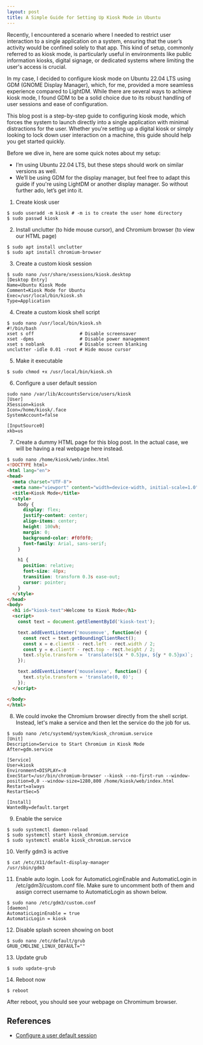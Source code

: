 ```yaml
---
layout: post
title: A Simple Guide for Setting Up Kiosk Mode in Ubuntu 
---
```


Recently, I encountered a scenario where I needed to restrict user interaction to a single application on a system, ensuring that the user’s activity would be confined solely to that app. This kind of setup, commonly referred to as kiosk mode, is particularly useful in environments like public information kiosks, digital signage, or dedicated systems where limiting the user's access is crucial.

In my case, I decided to configure kiosk mode on Ubuntu 22.04 LTS using GDM (GNOME Display Manager), which, for me, provided a more seamless experience compared to LightDM. While there are several ways to achieve kiosk mode, I found GDM to be a solid choice due to its robust handling of user sessions and ease of configuration.

This blog post is a step-by-step guide to configuring kiosk mode, which forces the system to launch directly into a single application with minimal distractions for the user. Whether you're setting up a digital kiosk or simply looking to lock down user interaction on a machine, this guide should help you get started quickly.

Before we dive in, here are some quick notes about my setup:

* I’m using Ubuntu 22.04 LTS, but these steps should work on similar versions as well.
* We’ll be using GDM for the display manager, but feel free to adapt this guide if you're using LightDM or another display manager.
So without further ado, let’s get into it.

1. Create kiosk user
```console
$ sudo useradd -m kiosk # -m is to create the user home directory
$ sudo passwd kiosk
```

2. Install unclutter (to hide mouse cursor), and Chromium browser (to view our HTML page)
```console
$ sudo apt install unclutter
$ sudo apt install chromium-browser
```

3.  Create a custom kiosk session
```console
$ sudo nano /usr/share/xsessions/kiosk.desktop
[Desktop Entry]
Name=Ubuntu Kiosk Mode
Comment=Kiosk Mode for Ubuntu
Exec=/usr/local/bin/kiosk.sh
Type=Application
```

4. Create a custom kiosk shell script
```console
$ sudo nano /usr/local/bin/kiosk.sh
#!/bin/bash
xset s off                 # Disable screensaver
xset -dpms                 # Disable power management
xset s noblank             # Disable screen blanking
unclutter -idle 0.01 -root # Hide mouse cursor
```

5. Make it executable
```console
$ sudo chmod +x /usr/local/bin/kiosk.sh
```

6. Configure a user default session
```console
sudo nano /var/lib/AccountsService/users/kiosk
[User]
XSession=kiosk
Icon=/home/kiosk/.face
SystemAccount=false

[InputSource0]
xkb=us
```

7. Create a dummy HTML page for this blog post. In the actual case, we will be having a real webpage here instead.
```html
$ sudo nano /home/kiosk/web/index.html
<!DOCTYPE html>
<html lang="en">
<head>
  <meta charset="UTF-8">
  <meta name="viewport" content="width=device-width, initial-scale=1.0">
  <title>Kiosk Mode</title>
  <style>
    body {
      display: flex;
      justify-content: center;
      align-items: center;
      height: 100vh;
      margin: 0;
      background-color: #f0f0f0;
      font-family: Arial, sans-serif;
    }

    h1 {
      position: relative;
      font-size: 48px;
      transition: transform 0.3s ease-out;
      cursor: pointer;
    }
  </style>
</head>
<body>
  <h1 id="kiosk-text">Welcome to Kiosk Mode</h1>
  <script>
    const text = document.getElementById('kiosk-text');

    text.addEventListener('mousemove', function(e) {
      const rect = text.getBoundingClientRect();
      const x = e.clientX - rect.left - rect.width / 2;
      const y = e.clientY - rect.top - rect.height / 2;
      text.style.transform = `translate(${x * 0.5}px, ${y * 0.5}px)`;
    });

    text.addEventListener('mouseleave', function() {
      text.style.transform = 'translate(0, 0)';
    });
  </script>

</body>
</html>
```

8. We could invoke the Chromium browser directly from the shell script. Instead, let's make a service and then let the service do the job for us.
```console
$ sudo nano /etc/systemd/system/kiosk_chromium.service
[Unit]
Description=Service to Start Chromium in Kiosk Mode
After=gdm.service

[Service]
User=kiosk
Environment=DISPLAY=:0
ExecStart=/usr/bin/chromium-browser --kiosk --no-first-run --window-position=0,0 --window-size=1280,800 /home/kiosk/web/index.html
Restart=always
RestartSec=5

[Install]
WantedBy=default.target
```

9. Enable the service
```console
$ sudo systemctl daemon-reload
$ sudo systemctl start kiosk_chromium.service
$ sudo systemctl enable kiosk_chromium.service
```

10. Verify gdm3 is active
```console
$ cat /etc/X11/default-display-manager
/usr/sbin/gdm3
```

11. Enable auto login. Look for AutomaticLoginEnable and AutomaticLogin in /etc/gdm3/custom.conf file. Make sure to uncomment both of them and assign correct username to AutomaticLogin as shown below.
```console
$ sudo nano /etc/gdm3/custom.conf
[daemon]
AutomaticLoginEnable = true
AutomaticLogin = kiosk
```

12. Disable splash screen showing on boot
```console
$ sudo nano /etc/default/grub
GRUB_CMDLINE_LINUX_DEFAULT=""
```

13. Update grub
```console
$ sudo update-grub
```

14. Reboot now
```console
$ reboot
```

After reboot, you should see your webpage on Chromimum browser.

References
----------
* [Configure a user default session](https://help.gnome.org/admin/system-admin-guide/stable/session-user.html.en)
